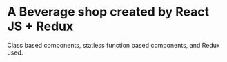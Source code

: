 # A Beverage shop created by React JS + Redux

Class based components, statless function based components, and Redux used.
